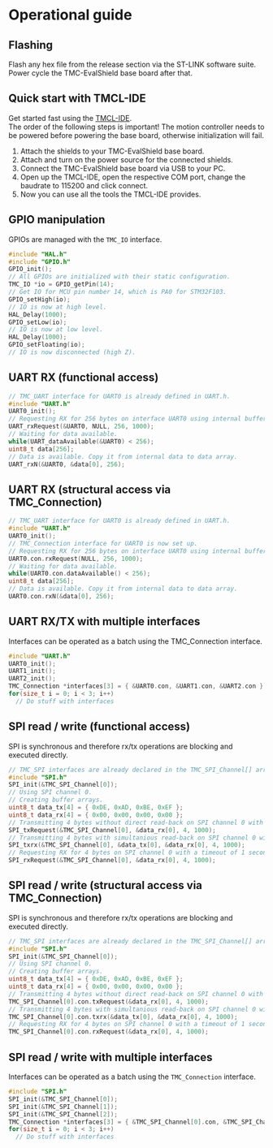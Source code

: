 # Operational guide

## Flashing

Flash any hex file from the release section via the ST-LINK software suite. Power cycle the TMC-EvalShield base board after that.

## Quick start with TMCL-IDE

Get started fast using the [TMCL-IDE](https://www.trinamic.com/support/software/tmcl-ide/).  
The order of the following steps is important! The motion controller needs to be powered before powering the base board,
otherwise initialization will fail.  

1. Attach the shields to your TMC-EvalShield base board.
2. Attach and turn on the power source for the connected shields.
3. Connect the TMC-EvalShield base board via USB to your PC.
4. Open up the TMCL-IDE, open the respective COM port, change the baudrate to 115200 and click connect.
5. Now you can use all the tools the TMCL-IDE provides.

## GPIO manipulation

GPIOs are managed with the `TMC_IO` interface.

```C
#include "HAL.h"
#include "GPIO.h"
GPIO_init();
// All GPIOs are initialized with their static configuration.
TMC_IO *io = GPIO_getPin(14);
// Get IO for MCU pin number 14, which is PA0 for STM32F103.
GPIO_setHigh(io);
// IO is now at high level.
HAL_Delay(1000);
GPIO_setLow(io);
// IO is now at low level.
HAL_Delay(1000);
GPIO_setFloating(io);
// IO is now disconnected (high Z).
```

## UART RX (functional access)

```C
// TMC_UART interface for UART0 is already defined in UART.h.
#include "UART.h"
UART0_init();
// Requesting RX for 256 bytes on interface UART0 using internal buffers and a timeout of 1 second.
UART_rxRequest(&UART0, NULL, 256, 1000);
// Waiting for data available.
while(UART_dataAvailable(&UART0) < 256);
uint8_t data[256];
// Data is available. Copy it from internal data to data array.
UART_rxN(&UART0, &data[0], 256);
```

## UART RX (structural access via TMC_Connection)

```C
// TMC_UART interface for UART0 is already defined in UART.h.
#include "UART.h"
UART0_init();
// TMC_Connection interface for UART0 is now set up.
// Requesting RX for 256 bytes on interface UART0 using internal buffers and a timeout of 1 second.
UART0.con.rxRequest(NULL, 256, 1000);
// Waiting for data available.
while(UART0.con.dataAvailable() < 256);
uint8_t data[256];
// Data is available. Copy it from internal data to data array.
UART0.con.rxN(&data[0], 256);
```

## UART RX/TX with multiple interfaces

Interfaces can be operated as a batch using the TMC_Connection interface.

```C
#include "UART.h"
UART0_init();
UART1_init();
UART2_init();
TMC_Connection *interfaces[3] = { &UART0.con, &UART1.con, &UART2.con };
for(size_t i = 0; i < 3; i++)
  // Do stuff with interfaces
```

## SPI read / write (functional access)

SPI is synchronous and therefore rx/tx operations are blocking and executed directly.  

```C
// TMC_SPI interfaces are already declared in the TMC_SPI_Channel[] array.
#include "SPI.h"
SPI_init(&TMC_SPI_Channel[0]);
// Using SPI channel 0.
// Creating buffer arrays.
uint8_t data_tx[4] = { 0xDE, 0xAD, 0xBE, 0xEF };
uint8_t data_rx[4] = { 0x00, 0x00, 0x00, 0x00 };
// Transmitting 4 bytes without direct read-back on SPI channel 0 with a timeout of 1 second.
SPI_txRequest(&TMC_SPI_Channel[0], &data_rx[0], 4, 1000);
// Transmitting 4 bytes with simultanious read-back on SPI channel 0 with a timeout of 1 second.
SPI_txrx(&TMC_SPI_Channel[0], &data_tx[0], &data_rx[0], 4, 1000);
// Requesting RX for 4 bytes on SPI channel 0 with a timeout of 1 second.
SPI_rxRequest(&TMC_SPI_Channel[0], &data_rx[0], 4, 1000);
```

## SPI read / write (structural access via TMC_Connection)

SPI is synchronous and therefore rx/tx operations are blocking and executed directly.  

```C
// TMC_SPI interfaces are already declared in the TMC_SPI_Channel[] array.
#include "SPI.h"
SPI_init(&TMC_SPI_Channel[0]);
// Using SPI channel 0.
// Creating buffer arrays.
uint8_t data_tx[4] = { 0xDE, 0xAD, 0xBE, 0xEF };
uint8_t data_rx[4] = { 0x00, 0x00, 0x00, 0x00 };
// Transmitting 4 bytes without direct read-back on SPI channel 0 with a timeout of 1 second.
TMC_SPI_Channel[0].con.txRequest(&data_rx[0], 4, 1000);
// Transmitting 4 bytes with simultanious read-back on SPI channel 0 with a timeout of 1 second.
TMC_SPI_Channel[0].con.txrx(&data_tx[0], &data_rx[0], 4, 1000);
// Requesting RX for 4 bytes on SPI channel 0 with a timeout of 1 second.
TMC_SPI_Channel[0].con.rxRequest(&data_rx[0], 4, 1000);
```

## SPI read / write with multiple interfaces

Interfaces can be operated as a batch using the `TMC_Connection` interface.

```C
#include "SPI.h"
SPI_init(&TMC_SPI_Channel[0]);
SPI_init(&TMC_SPI_Channel[1]);
SPI_init(&TMC_SPI_Channel[2]);
TMC_Connection *interfaces[3] = { &TMC_SPI_Channel[0].con, &TMC_SPI_Channel[1].con, &TMC_SPI_Channel[2].con };
for(size_t i = 0; i < 3; i++)
  // Do stuff with interfaces
```